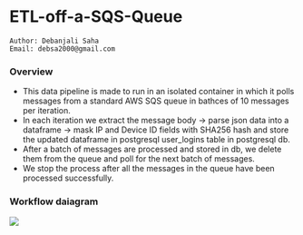 # ETL-off-a-SQS-Queue

```
Author: Debanjali Saha
Email: debsa2000@gmail.com

```

### Overview

* This data pipeline is made to run in an isolated container in which it polls messages from a standard AWS SQS queue in bathces of 10 messages per iteration.
* In each iteration we extract the message body -> parse json data into a dataframe -> mask IP and Device ID fields with SHA256 hash and store the updated dataframe in postgresql user_logins table in postgresql db.
* After a batch of messages are processed and stored in db, we delete them from the queue and poll for the next batch of messages.
* We stop the process after all the messages in the queue have been processed successfully.


### Workflow daiagram

<img src="https://user-images.githubusercontent.com/32909781/216669908-9522ee92-8f24-476c-bc9d-938920c7972d.png">

